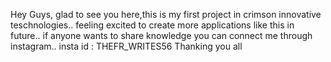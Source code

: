 Hey Guys,
glad to see you here,this is my first project in crimson innovative teschnologies..
feeling excited to create more applications like this in future..
if anyone wants to share knowledge you can connect me through instagram..
insta id : THEFR_WRITES56
Thanking you all
